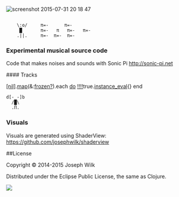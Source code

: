 ![screenshot 2015-07-31 20 18 47](https://cloud.githubusercontent.com/assets/9792/9014283/c705fb8e-37c1-11e5-8e14-2e7d07adbb77.png)
```
 
    \:o/     π=-      π=-
     █       π=-   π   π=-   π=-
    .||.     π=-  π=-  π=-
```

### Experimental musical source code

Code that makes noises and sounds with Sonic Pi http://sonic-pi.net

#### Tracks

[[nil]](https://github.com/repl-electric/live-coding-space/tree/master/destination/nil).[map](https://github.com/repl-electric/live-coding-space/tree/master/destination/map)(&:[frozen?](https://github.com/repl-electric/live-coding-space/tree/master/destination/frozen%3F)).each [do](https://github.com/repl-electric/live-coding-space/tree/master/destination/do) [!!!!](https://github.com/repl-electric/live-coding-space/tree/master/destination/bang)true.[instance_eval](https://github.com/repl-electric/live-coding-space/tree/master/destination/instance_eval){}
end

```
d[-_-]b
  /█\
  .Π.
```

### Visuals

Visuals are generated using ShaderView: https://github.com/josephwilk/shaderview

##License

Copyright © 2014-2015 Joseph Wilk

Distributed under the Eclipse Public License, the same as Clojure.

![](http://nadine-rossa.de/made-in-berlin-badge.png)
